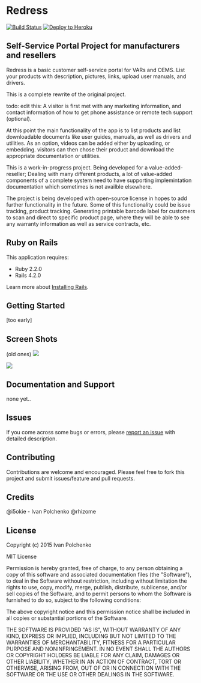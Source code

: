 Redress
================

[![Build Status](https://travis-ci.org/i5okie/redress.svg?branch=master)](https://travis-ci.org/i5okie/redress)
[![Deploy to Heroku](https://www.herokucdn.com/deploy/button.png)](https://heroku.com/deploy)

Self-Service Portal Project for manufacturers and resellers
-----------

Redress is a basic customer self-service portal for VARs and OEMS.
List your products with description, pictures, links, upload user manuals, and drivers.

This is a complete rewrite of the original project.


todo: edit this:
A visitor is first met with any marketing information, and contact information
of how to get phone assistance or remote tech support (optional).

At this point the main functionality of the app is to list products
and list downloadable documents like user guides, manuals, as well as drivers
and utilities. As an option, videos can be added either by uploading, or embedding.
visitors can then chose their product and download the appropriate documentation or
utilities.

This is a work-in-progress project. Being developed for a value-added-reseller;
Dealing with many different products, a lot of value-added components of a complete
system need to have supporting implemintation documentation which sometimes is not 
availble elsewhere.

The project is being developed with open-source license in hopes to add further
functionality in the future. Some of this functionality could be issue tracking,
product tracking. Generating printable barcode label for customers to scan and
direct to specific product page, where they will be able to see any warranty information
as well as service contracts, etc.



Ruby on Rails
-------------

This application requires:

- Ruby 2.2.0
- Rails 4.2.0

Learn more about [Installing Rails](http://railsapps.github.io/installing-rails.html).

Getting Started
---------------
[too early]

Screen Shots
------------
(old ones)
![](http://i.imgur.com/kdAZjjh.png)

![](http://i.imgur.com/27bADoh.png)

Documentation and Support
-------------------------
none yet..

Issues
-------------
If you come across some bugs or errors, please [report an issue](https://github.com/i5okie/redress/issues) with detailed description.

Contributing
------------
Contributions are welcome and encouraged. Please feel free to fork this project and submit issues/feature and pull requests.

Credits
-------
@i5okie - Ivan Polchenko
@rhizome

License
-------
Copyright (c) 2015 Ivan Polchenko

MIT License

Permission is hereby granted, free of charge, to any person obtaining
a copy of this software and associated documentation files (the
"Software"), to deal in the Software without restriction, including
without limitation the rights to use, copy, modify, merge, publish,
distribute, sublicense, and/or sell copies of the Software, and to
permit persons to whom the Software is furnished to do so, subject to
the following conditions:

The above copyright notice and this permission notice shall be
included in all copies or substantial portions of the Software.

THE SOFTWARE IS PROVIDED "AS IS", WITHOUT WARRANTY OF ANY KIND,
EXPRESS OR IMPLIED, INCLUDING BUT NOT LIMITED TO THE WARRANTIES OF
MERCHANTABILITY, FITNESS FOR A PARTICULAR PURPOSE AND
NONINFRINGEMENT. IN NO EVENT SHALL THE AUTHORS OR COPYRIGHT HOLDERS BE
LIABLE FOR ANY CLAIM, DAMAGES OR OTHER LIABILITY, WHETHER IN AN ACTION
OF CONTRACT, TORT OR OTHERWISE, ARISING FROM, OUT OF OR IN CONNECTION
WITH THE SOFTWARE OR THE USE OR OTHER DEALINGS IN THE SOFTWARE.
